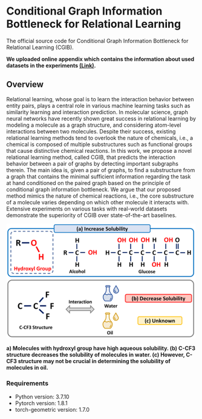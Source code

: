 # Conditional Graph Information Bottleneck for Relational Learning
The official source code for Conditional Graph Information Bottleneck for Relational Learning (CGIB).

**We uploaded online appendix which contains the information about used datasets in the experiments [**(Link)**](https://anonymous.4open.science/r/CGIB-E34B/CGIB_online_appendix.pdf).**

## Overview
Relational learning, whose goal is to learn the interaction behavior between entity pairs, plays a central role in various machine learning tasks such as similarity learning and interaction prediction. In molecular science, graph neural networks have recently shown great success in relational learning by modeling a molecule as a graph structure, and considering atom-level interactions between two molecules. Despite their success, existing relational learning methods tend to overlook the nature of chemicals, i.e., a chemical is composed of multiple substructures such as functional groups that cause distinctive chemical reactions. In this work, we propose a novel relational learning method, called CGIB, that predicts the interaction behavior between a pair of graphs by detecting important subgraphs therein. The main idea is, given a pair of graphs, to find a substructure from a graph that contains the minimal sufficient information regarding the task at hand conditioned on the paired graph based on the principle of conditional graph information bottleneck. We argue that our proposed method mimics the nature of chemical reactions, i.e., the core substructure of a molecule varies depending on which other molecule it interacts with. Extensive experiments on various tasks with real-world datasets demonstrate the superiority of CGIB over state-of-the-art baselines.

<img src="imgs/Figure1.png" width="500px"></img> 

**a) Molecules with hydroxyl group have high aqueous solubility. (b) C-CF3 structure decreases the solubility of molecules in water. (c) However, C-CF3 structure may not be crucial in determining the solubility of molecules in oil.**

### Requirements

- Python version: 3.7.10
- Pytorch version: 1.8.1
- torch-geometric version: 1.7.0